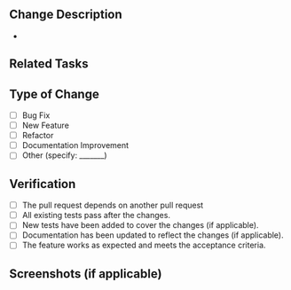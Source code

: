 ## Change Description 
- 

## Related Tasks 


## Type of Change 
- [ ] Bug Fix 
- [ ] New Feature 
- [ ] Refactor 
- [ ] Documentation Improvement 
- [ ] Other (specify: _______) 

## Verification 
- [ ] The pull request depends on another pull request 
- [ ] All existing tests pass after the changes. 
- [ ] New tests have been added to cover the changes (if applicable). 
- [ ] Documentation has been updated to reflect the changes (if applicable). 
- [ ] The feature works as expected and meets the acceptance criteria. 

## Screenshots (if applicable)


